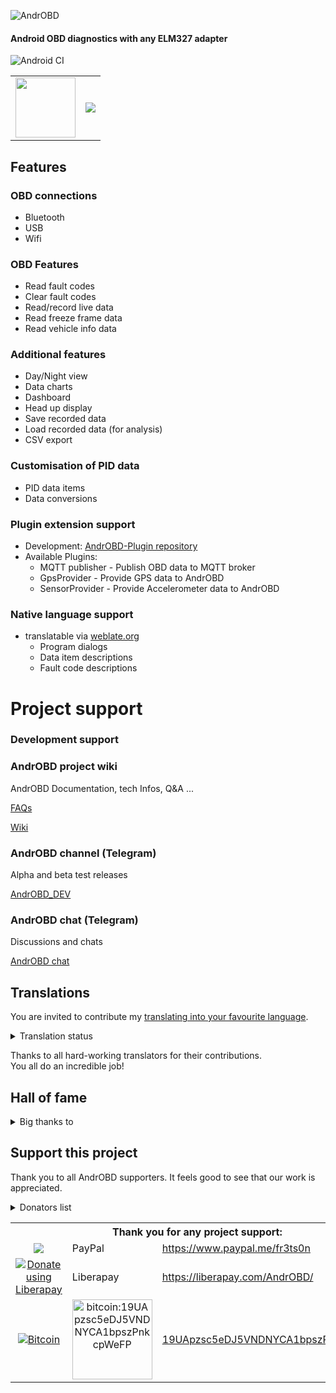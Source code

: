 ![AndrOBD](fastlane/metadata/android/en-US/images/tvBanner.png)

#### Android OBD diagnostics with any ELM327 adapter

![Android CI](https://github.com/fr3ts0n/AndrOBD/workflows/Android%20CI/badge.svg)

<table>
<tr>
  <td>
    <a href="https://f-droid.org/packages/com.fr3ts0n.ecu.gui.androbd/">
      <img width="96" height="96" src="fastlane/metadata/android/en-US/images/icon.png"/>
    </a>
  </td>
  <td>
    <a href="https://f-droid.org/packages/com.fr3ts0n.ecu.gui.androbd/">
      <img src="https://f-droid.org/wiki/images/0/06/F-Droid-button_get-it-on.png"/>
    </a>
  </td>
</tr>
</table>

## Features

### OBD connections

* Bluetooth
* USB
* Wifi

### OBD Features

* Read fault codes
* Clear fault codes
* Read/record live data
* Read freeze frame data
* Read vehicle info data

### Additional features

* Day/Night view
* Data charts
* Dashboard
* Head up display
* Save recorded data
* Load recorded data (for analysis)
* CSV export

### Customisation of PID data

+ PID data items
+ Data conversions

### Plugin extension support

- Development: [AndrOBD-Plugin repository](https://github.com/fr3ts0n/AndrOBD-Plugin)
- Available Plugins:
  - MQTT publisher - Publish OBD data to MQTT broker
  - GpsProvider - Provide GPS data to AndrOBD
  - SensorProvider - Provide Accelerometer data to AndrOBD

### Native language support
 
+ translatable via [weblate.org](https://hosted.weblate.org/projects/androbd/strings/)
  + Program dialogs
  + Data item descriptions
  + Fault code descriptions

# Project support

### Development support

### AndrOBD project wiki

AndrOBD Documentation, tech Infos, Q&A ...

[FAQs](https://github.com/fr3ts0n/AndrOBD/wiki/Frequently-asked-questions)

[Wiki](https://github.com/fr3ts0n/AndrOBD/wiki)

### AndrOBD channel (Telegram)

Alpha and beta test releases

[AndrOBD_DEV](https://t.me/AndrOBD_dev)

### AndrOBD chat (Telegram)

Discussions and chats

[AndrOBD chat](https://t.me/joinchat/G60ltQv5CCEQ94BZ5yWQbg)

## Translations

You are invited to contribute my [translating into your favourite language](https://hosted.weblate.org/engage/androbd/).

<details>
  <summary>Translation status</summary>
  
[![Translation status](https://hosted.weblate.org/widgets/androbd/-/multi-auto.svg)](https://hosted.weblate.org/engage/androbd/?utm_source=widget)
</details>

Thanks to all hard-working translators for their contributions.
<br>You all do an incredible job!

## Hall of fame
<details>
  <summary>Big thanks to</summary>
  
### Graphic design

Very special Thanks to @anaufalm for the
[beautiful graphic design artwork and logos](https://steemit.com/utopian-io/@naufal/my-design-logo-for-androbd-valid-commit-and-added-to-v2-0-3).

### Start page

Thank you very much @sampoder for your beautiful [AndrOBD start page](https://fr3ts0n.github.io/AndrOBD/)

### Internet promotion

Big hands to @aha999 for promoting [AndrOBD on Reddit](https://www.reddit.com/r/AndrOBD/) and for many ideas to improve AndrOBD.

### Hosting translations

Special thanks to [Michal Čihař](https://github.com/nijel) for hosting translations on [weblate.org](http://weblate.org/).)
</details>

## Support this project

Thank you to all AndrOBD supporters.
It feels good to see that our work is appreciated.
<details>
  <summary>Donators list</summary>
  
| Date | Supporter | Donation  |
|------|-----------|----------:|
| 2018/02 | John Zimmerer | $10 |
| 2018/12 | Martin Bourdoiseau | €20 |
| 2019/06 | Jeffrey O'Connell | $10 |
| 2019/08 | Christoph Schmid | €10 |
| 2020/01 | Glenn Fowler | $5 |
| 2020/02 | Klemen Skerbiš | €5 |
| 2020/06 | Jairus Martin | $10 |
| 2020/06 | rusefi llc | €25 |
| 2020/07 | Klemen Skerbiš | €5 |
</details>
<table>
  <tr>
    <th colspan="3">Thank you for any project support:</th>
  </tr>
  <tr>
    <td align="center"><a href="https://www.paypal.me/fr3ts0n"><img src="https://www.paypalobjects.com/en_GB/i/btn/btn_donate_LG.gif"/></a></td>
    <td>PayPal</td>
    <td><a href="https://www.paypal.me/fr3ts0n">https://www.paypal.me/fr3ts0n</a></td>
  </tr>
  <tr>
    <td align="center">
      <a href="https://liberapay.com/fr3ts0n/donate"><img alt="Donate using Liberapay" src="https://liberapay.com/assets/widgets/donate.svg"></a>
    </td>
    <td>Liberapay</td>
    <td>
      <a href="https://liberapay.com/AndrOBD/">https://liberapay.com/AndrOBD/</a>
    </td>
  </tr>
  <tr>
    <td align="center"><a href="bitcoin:19UApzsc5eDJ5VNDNYCA1bpszPnkcpWeFP"><img src="https://bitcoin.org/img/icons/logotop.svg" alt="Bitcoin"/></a></td>
    <td align="center"><a href="bitcoin:19UApzsc5eDJ5VNDNYCA1bpszPnkcpWeFP"><img src="manual/bitcoin_qr_code.png" alt="bitcoin:19UApzsc5eDJ5VNDNYCA1bpszPnkcpWeFP" width="128px" height="128px"></a></td>
    <td><a href="bitcoin:19UApzsc5eDJ5VNDNYCA1bpszPnkcpWeFP">19UApzsc5eDJ5VNDNYCA1bpszPnkcpWeFP</a></td>
  </tr>
</table>
